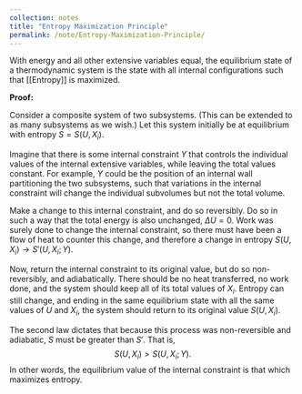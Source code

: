 ```yaml
---
collection: notes
title: "Entropy Maximization Principle"
permalink: /note/Entropy-Maximization-Principle/
---
```

With energy and all other extensive variables equal, the equilibrium state of a thermodynamic system is the state with all internal configurations such that [[Entropy]] is maximized. 

**Proof:**

Consider a composite system of two subsystems. (This can be extended to as many subsystems as we wish.) Let this system initially be at equilibrium with entropy $S = S(U,X_i)$.

Imagine that there is some internal constraint $Y$ that controls the individual values of the internal extensive variables, while leaving the total values constant. For example, $Y$ could be the position of an internal wall partitioning the two subsystems, such that variations in the internal constraint will change the individual subvolumes but not the total volume. 

Make a change to this internal constraint, and do so reversibly. Do so in such a way that the total energy is also unchanged, $\Delta U = 0$. Work was surely done to change the internal constraint, so there must have been a flow of heat to counter this change, and therefore a change in entropy $S(U,X_i) \rightarrow S'(U,X_i; Y)$.

Now, return the internal constraint to its original value, but do so non-reversibly, and adiabatically. There should be no heat transferred, no work done, and the system should keep all of its total values of $X_i$. Entropy can still change, and ending in the same equilibrium state with all the same values of $U$ and $X_i$, the system should return to its original value $S(U,X_i)$. 

The second law dictates that because this process was non-reversible and adiabatic, $S$ must be greater than $S'$. That is,
$$
S(U,X_i) > S(U,X_i; Y).
$$
In other words, the equilibrium value of the internal constraint is that which maximizes entropy.